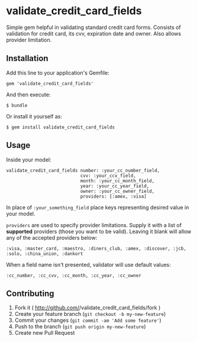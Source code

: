 # validate_credit_card_fields

Simple gem helpful in validating standard credit card forms.
Consists of validation for credit card, its cvv, expiration date and owner. Also allows provider limitation.

## Installation

Add this line to your application's Gemfile:

    gem 'validate_credit_card_fields'

And then execute:

    $ bundle

Or install it yourself as:

    $ gem install validate_credit_card_fields

## Usage

Inside your model:

    validate_credit_card_fields number: :your_cc_number_field,
                                cvv: :your_ccv_field,
                                month: :your_cc_month_field,
                                year: :your_cc_year_field,
                                owner: :your_cc_owner_field,
                                providers: [:amex, :visa]

In place of `:your_something_field` place keys representing desired value in your model.

`providers` are used to specify provider limitations. Supply it with a list of **supported** providers (those you want to be valid). Leaving it blank will allow any of the accepted providers below:

    :visa, :master_card, :maestro, :diners_club, :amex, :discover, :jcb, :solo, :china_union, :dankort

When a field name isn't presented, validator will use default values:

    :cc_number, :cc_cvv, :cc_month, :cc_year, :cc_owner


## Contributing

1. Fork it ( http://github.com/<my-github-username>/validate_credit_card_fields/fork )
2. Create your feature branch (`git checkout -b my-new-feature`)
3. Commit your changes (`git commit -am 'Add some feature'`)
4. Push to the branch (`git push origin my-new-feature`)
5. Create new Pull Request
